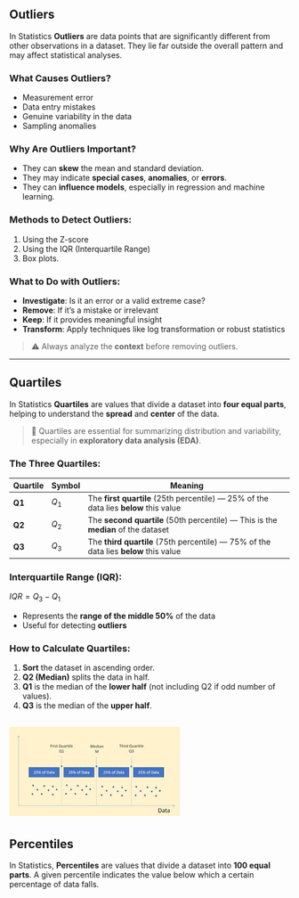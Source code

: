 ## Outliers
In Statistics **Outliers** are data points that are significantly different from other observations in a dataset. They lie far outside the overall pattern and may affect statistical analyses.

### What Causes Outliers?
- Measurement error
- Data entry mistakes
- Genuine variability in the data
- Sampling anomalies

### Why Are Outliers Important?
- They can **skew** the mean and standard deviation.
- They may indicate **special cases**, **anomalies**, or **errors**.
- They can **influence models**, especially in regression and machine learning.

### Methods to Detect Outliers:
1. Using the Z-score
2. Using the IQR (Interquartile Range)
3. Box plots.

### What to Do with Outliers:
- **Investigate**: Is it an error or a valid extreme case?
- **Remove**: If it’s a mistake or irrelevant
- **Keep**: If it provides meaningful insight
- **Transform**: Apply techniques like log transformation or robust statistics

> ⚠️ Always analyze the **context** before removing outliers.
---

## Quartiles
In Statistics **Quartiles** are values that divide a dataset into **four equal parts**, helping to understand the **spread** and **center** of the data.
> 📌 Quartiles are essential for summarizing distribution and variability, especially in **exploratory data analysis (EDA)**.

### The Three Quartiles:
| Quartile   | Symbol | Meaning                                |
|------------|--------|----------------------------------------|
| **Q1**     | $Q_1$ | The **first quartile** (25th percentile) — 25% of the data lies **below** this value |
| **Q2**     | $Q_2$ | The **second quartile** (50th percentile) — This is the **median** of the dataset |
| **Q3**     | $Q_3$ | The **third quartile** (75th percentile) — 75% of the data lies **below** this value |

### Interquartile Range (IQR):
${IQR} = Q_3 - Q_1$
- Represents the **range of the middle 50%** of the data
- Useful for detecting **outliers**

### How to Calculate Quartiles:
1. **Sort** the dataset in ascending order.
2. **Q2 (Median)** splits the data in half.
3. **Q1** is the median of the **lower half** (not including Q2 if odd number of values).
4. **Q3** is the median of the **upper half**.

![quartile](https://github.com/tamunoWoks/Statistics/blob/main/images/quartile.jfif)
---
## Percentiles 
In Statistics, **Percentiles** are values that divide a dataset into **100 equal parts**. A given percentile indicates the value below which a certain percentage of data falls.
